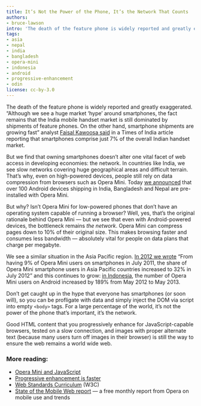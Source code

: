 ```yaml
---
title: It’s Not the Power of the Phone, It’s the Network That Counts
authors:
- bruce-lawson
intro: 'The death of the feature phone is widely reported and greatly exaggerated. “Although we see a huge market ‘hype’ around smartphones, the fact remains that the India mobile handset market is still dominated by shipments of feature phones. On the other hand, smartphone shipments are growing fast” analyst [Faisal Kawoosa said](http://articles.timesofindia.indiatimes.com/2013-04-02/telecom/38216822_1_handset-market-cybermedia-research-smartphone-shipments) in a Times of India article reporting that smartphones comprise just 7% of the overall Indian handset market.'
tags:
- asia
- nepal
- india
- bangladesh
- opera-mini
- indonesia
- android
- progressive-enhancement
- odin
license: cc-by-3.0
---
```


The death of the feature phone is widely reported and greatly exaggerated. “Although we see a huge market ‘hype’ around smartphones, the fact remains that the India mobile handset market is still dominated by shipments of feature phones. On the other hand, smartphone shipments are growing fast” analyst [Faisal Kawoosa said][1] in a Times of India article reporting that smartphones comprise just 7% of the overall Indian handset market.

[1]: http://articles.timesofindia.indiatimes.com/2013-04-02/telecom/38216822_1_handset-market-cybermedia-research-smartphone-shipments

But we find that owning smartphones doesn’t alter one vital facet of web access in developing economies: the network. In countries like India, we see slow networks covering huge geographical areas and difficult terrain. That’s why, even on high-powered devices, people still rely on data compression from browsers such as Opera Mini. Today [we announced][2] that over 100 Android devices shipping in India, Bangladesh and Nepal are pre-installed with Opera Mini.

[2]: http://business.opera.com/press/releases/mobile/2013-09-19_2

But why? Isn’t Opera Mini for low-powered phones that don’t have an operating system capable of running a browser? Well, yes, that’s the original rationale behind Opera Mini — but we see that even with Android-powered devices, the bottleneck remains _the network_. Opera Mini can compress pages down to 10% of their original size. This makes browsing faster and consumes less bandwidth — absolutely vital for people on data plans that charge per megabyte.

We see a similar situation in the Asia Pacific region. [In 2012 we wrote][3] “From having 9% of Opera Mini users on smartphones in July 2011, the share of Opera Mini smartphone users in Asia Pacific countries increased to 32% in July 2012” and this continues to grow: [in Indonesia][4], the number of Opera Mini users on Android increased by 189% from May 2012 to May 2013.

[3]: http://business.opera.com/smw/2012/07/
[4]: http://business.opera.com/smw/2013/06/

Don’t get caught up in the hype that everyone has smartphones (or soon will), so you can be profligate with data and simply inject the DOM via script into empty `<body>` tags. For a large percentage of the world, it’s not the power of the phone that’s important, it’s the network.

Good HTML content that you progressively enhance for JavaScript-capable browsers, tested on a slow connection, and images with proper alternate text (because many users turn off images in their browser) is still the way to ensure the web remains a world wide web.

### More reading:

- [Opera Mini and JavaScript][5]
- [Progressive enhancement is faster][6]
- [Web Standards Curriculum][7] (W3C)
- [State of the Mobile Web report][8] — a free monthly report from Opera on mobile use and trends

[5]: https://dev.opera.com/articles/view/opera-mini-and-javascript/
[6]: http://jakearchibald.com/2013/progressive-enhancement-is-faster/
[7]: http://www.w3.org/community/webed/wiki/Main_Page
[8]: http://opera.com/smw
